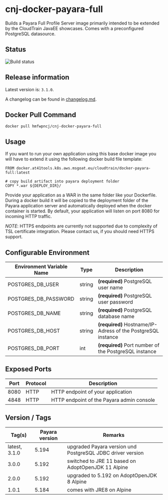 # cnj-docker-payara-full

Builds a Payara Full Profile Server image primarily intended to be extended by the CloudTrain JavaEE showcases.
Comes with a preconfigured PostgreSQL datasource.

## Status
![Build status](https://drone.at41tools.k8s.aws.msgoat.eu/api/badges/cloudtrain/cnj-docker-payara-full/status.svg)

## Release information

Latest version is: `3.1.0`.

A changelog can be found in [changelog.md](changelog.md).

## Docker Pull Command
`docker pull hmfwpncj/cnj-docker-payara-full`

## Usage 

If you want to run your own application using this base docker image you will have to extend it 
using the following docker build file template:

``` 
FROM docker.at41tools.k8s.aws.msgoat.eu/cloudtrain/docker-payara-full:latest

# copy build artifact into payara deployment folder
COPY *.war ${DEPLOY_DIR}/
```

Provide your application as a WAR in the same folder like your Dockerfile. During a docker build it will be copied 
to the deployment folder of the Payara application server and automatically deployed when the docker container is started.
By default, your application will listen on port 8080 for incoming HTTP traffic.

*NOTE*: HTTPS endpoints are currently not supported due to complexity of TSL certificate integration. Please contact us, if you should need HTTPS support. 

## Configurable Environment

| Environment Variable Name | Type | Description |
| --- | --- | --- |
| POSTGRES_DB_USER | string | __(required)__ PostgreSQL user name | 
| POSTGRES_DB_PASSWORD | string | __(required)__ PostgreSQL user password | 
| POSTGRES_DB_NAME | string | __(required)__ PostgreSQL database name | 
| POSTGRES_DB_HOST | string | __(required)__ Hostname/IP-Adress of the PostgreSQL instance | 
| POSTGRES_DB_PORT | int | __(required)__ Port number of the PostgreSQL instance | 

## Exposed Ports

| Port | Protocol | Description |
| --- | --- | --- |
| 8080 | HTTP | HTTP endpoint of your application | 
| 4848 | HTTP | HTTP endpoint of the Payara admin console |
 
## Version / Tags

| Tag(s) | Payara version | Remarks |
| --- | --- | --- |
| latest, 3.1.0 | 5.194 | upgraded Payara version und PostgreSQL JDBC driver version |
| 3.0.0 | 5.192 | switched to JRE 11 based on AdoptOpenJDK 11 Alpine |
| 2.0.0 | 5.192 | upgraded to 5.192 on AdoptOpenJDK 8 Alpine |
| 1.0.1 | 5.184 | comes with JRE8 on Alpine |
